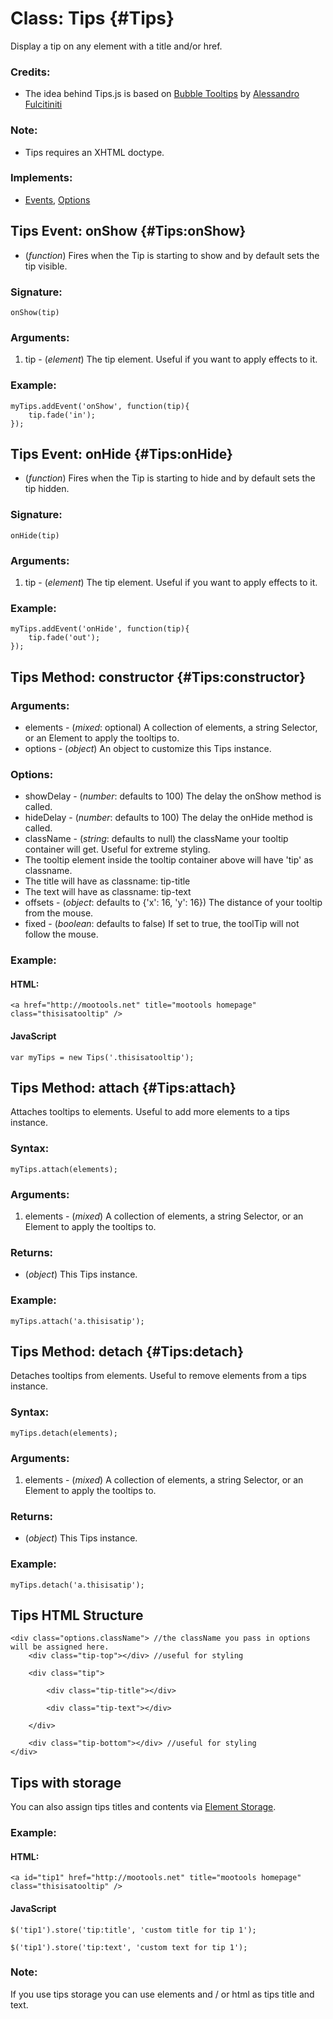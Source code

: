 Class: Tips {#Tips}
===================

Display a tip on any element with a title and/or href.

### Credits:

- The idea behind Tips.js is based on [Bubble Tooltips](http://web-graphics.com/mtarchive/001717.php) by [Alessandro Fulcitiniti](http://web-graphics.com/)

### Note:

- Tips requires an XHTML doctype.

### Implements:

- [Events][], [Options][]

Tips Event: onShow {#Tips:onShow}
---------------------------------

* (*function*) Fires when the Tip is starting to show and by default sets the tip visible.

### Signature:

	onShow(tip)

### Arguments:

1. tip - (*element*) The tip element. Useful if you want to apply effects to it.

### Example:

	myTips.addEvent('onShow', function(tip){
		tip.fade('in');
	});

Tips Event: onHide {#Tips:onHide}
---------------------------------

* (*function*) Fires when the Tip is starting to hide and by default sets the tip hidden.

### Signature:

	onHide(tip)

### Arguments:

1. tip - (*element*) The tip element. Useful if you want to apply effects to it.

### Example:
	
	myTips.addEvent('onHide', function(tip){
		tip.fade('out');
	});


Tips Method: constructor {#Tips:constructor}
--------------------------------------------

### Arguments:

* elements - (*mixed*: optional) A collection of elements, a string Selector, or an Element to apply the tooltips to.
* options  - (*object*) An object to customize this Tips instance.

### Options:

* showDelay     - (*number*: defaults to 100) The delay the onShow method is called.
* hideDelay     - (*number*: defaults to 100) The delay the onHide method is called.
* className     - (*string*: defaults to null) the className your tooltip container will get. Useful for extreme styling.
 * The tooltip element inside the tooltip container above will have 'tip' as classname.
 * The title will have as classname: tip-title
 * The text will have as classname: tip-text
* offsets       - (*object*: defaults to {'x': 16, 'y': 16}) The distance of your tooltip from the mouse.
* fixed         - (*boolean*: defaults to false) If set to true, the toolTip will not follow the mouse.

### Example:

#### HTML:

	<a href="http://mootools.net" title="mootools homepage" class="thisisatooltip" />

#### JavaScript

	var myTips = new Tips('.thisisatooltip');


Tips Method: attach {#Tips:attach}
----------------------------------

Attaches tooltips to elements. Useful to add more elements to a tips instance.

###	Syntax:

	myTips.attach(elements);

###	Arguments:

1. elements - (*mixed*) A collection of elements, a string Selector, or an Element to apply the tooltips to.

###	Returns:

* (*object*) This Tips instance.

### Example:

	myTips.attach('a.thisisatip');


Tips Method: detach {#Tips:detach}
----------------------------------

Detaches tooltips from elements. Useful to remove elements from a tips instance.

###	Syntax:

	myTips.detach(elements);

###	Arguments:

1. elements - (*mixed*) A collection of elements, a string Selector, or an Element to apply the tooltips to.

###	Returns:

* (*object*) This Tips instance.

### Example:

	myTips.detach('a.thisisatip');


Tips HTML Structure
-------------------

	<div class="options.className"> //the className you pass in options will be assigned here.
		<div class="tip-top"></div> //useful for styling
		
		<div class="tip">
			
			<div class="tip-title"></div>
			
			<div class="tip-text"></div>
			
		</div>
		
		<div class="tip-bottom"></div> //useful for styling
	</div>


Tips with storage
-----------------

You can also assign tips titles and contents via [Element Storage](/Element/Element/#ElementStorage).

### Example:

#### HTML:

	<a id="tip1" href="http://mootools.net" title="mootools homepage" class="thisisatooltip" />

#### JavaScript
	
	$('tip1').store('tip:title', 'custom title for tip 1');
	
	$('tip1').store('tip:text', 'custom text for tip 1');
	
### Note:

If you use tips storage you can use elements and / or html as tips title and text.


[Events]: /Class/Class.Extras#Events
[Options]: /Class/Class.Extras#Options